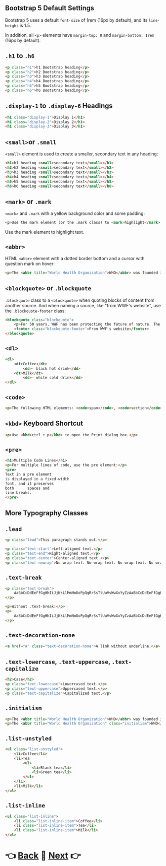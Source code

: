 ## Bootstrap 5 Default Settings

Bootstrap 5 uses a default `font-size` of 1rem (16px by default), and its `line-height` is 1.5.

In addition, all `<p>` elements have `margin-top: 0` and `margin-bottom: 1rem` (16px by default).

## `.h1` to `.h6`

```html
<p class="h1">h1 Bootstrap heading</p>  
<p class="h2">h2 Bootstrap heading</p>  
<p class="h3">h3 Bootstrap heading</p>  
<p class="h4">h4 Bootstrap heading</p>  
<p class="h5">h5 Bootstrap heading</p>  
<p class="h6">h6 Bootstrap heading</p>
```

## `.display-1` to `.display-6` Headings

```html
<h1 class="display-1">Display 1</h1>
<h1 class="display-2">Display 2</h1>
<h1 class="display-3">Display 3</h1>
```

## `<small>`or `.small`

`<small>` element  is used to create a smaller, secondary text in any heading:
```html
<h1>h1 heading <small>secondary text</small></h1>
<h2>h2 heading <small>secondary text</small></h2>
<h3>h3 heading <small>secondary text</small></h3>
<h4>h4 heading <small>secondary text</small></h4>
<h5>h5 heading <small>secondary text</small></h5>
<h6>h6 heading <small>secondary text</small></h6>
```

## `<mark>` or `.mark`

`<mark>` and `.mark` with a yellow background color and some padding:

```html
<p>Use the mark element (or the .mark class) to <mark>highlight</mark> text.</p>
```

Use the mark element to highlight text.
## `<abbr>`

HTML `<abbr>` element with a dotted border bottom and a cursor with question mark on hover:

```html
<p>The <abbr title="World Health Organization">WHO</abbr> was founded in 1948.</p>
```

## `<blockquote>` or `.blockquote`

`.blockquote` class to a `<blockquote>` when quoting blocks of content from another source. And when naming a source, like "from WWF's website", use the `.blockquote-footer` class:

```html
<blockquote class="blockquote">
    <p>For 50 years, WWF has been protecting the future of nature. The world's leading conservation organization, WWF works in 100 countries and is supported by 1.2 million members in the United States and close to 5 million globally.</p>
    <footer class="blockquote-footer">From WWF's website</footer>
</blockquote>
```

## `<dl>`
```html
<dl>
    <dt>Coffee</dt>
        <dd>- black hot drink</dd>
    <dt>Milk</dt>
        <dd>- white cold drink</dd>
</dl>
```

## `<code>`
```html
<p>The following HTML elements: <code>span</code>, <code>section</code>, and <code>div</code> defines a section in a document.</p>
```

## `<kbd>` Keyboard Shortcut
```html
<p>Use <kbd>ctrl + p</kbd> to open the Print dialog box.</p>
```

## `<pre>`
```html
<h1>Multiple Code Lines</h1>
<p>For multiple lines of code, use the pre element:</p>
<pre>
Text in a pre element
is displayed in a fixed-width
font, and it preserves
both      spaces and
line breaks.
</pre>
```

## More Typography Classes

## `.lead`
```html
<p class="lead">This paragraph stands out.</p>
```

```html
<p class="text-start">Left-aligned text.</p>
<p class="text-end">Right-aligned text.</p>      
<p class="text-center">Center-aligned text.</p>
<p class="text-nowrap">No wrap text. No wrap text. No wrap text. No wrap text.</p>
```
## `.text-break`
```html
<p class="text-break">
    AaBbCcDdEeFfGgHhIiJjKkLlMmNnOoPpQqRrSsTtUuVvWwXxYyZzAaBbCcDdEeFfGgHhIiJjKkLlMmNnOoPpQqRrSsTtUuVvWwXxYyZzAaBbCcDdEeFfGgHhIiJjKkLlMmNnOoPpQqRrSsTtUuVvWwXxYyZzAaBbCcDdEeFfGgHhIiJjKkLlMmNnOoPpQqRrSsTtUuVvWwXxYyZz
</p>

<p>Without .text-break:</p>
<p>
    AaBbCcDdEeFfGgHhIiJjKkLlMmNnOoPpQqRrSsTtUuVvWwXxYyZzAaBbCcDdEeFfGgHhIiJjKkLlMmNnOoPpQqRrSsTtUuVvWwXxYyZzAaBbCcDdEeFfGgHhIiJjKkLlMmNnOoPpQqRrSsTtUuVvWwXxYyZzAaBbCcDdEeFfGgHhIiJjKkLlMmNnOoPpQqRrSsTtUuVvWwXxYyZz
</p>
```

## `.text-decoration-none`
```html
<a href="#" class="text-decoration-none">A link without underline.</a>
```

## `.text-lowercase`, `.text-uppercase`, `.text-capitalize`
```html
<h2>Case</h2>
<p class="text-lowercase">Lowercased text.</p>
<p class="text-uppercase">Uppercased text.</p>      
<p class="text-capitalize">Capitalized text.</p>
```
## `.initialism`
```html
<p>The <abbr title="World Health Organization">WHO</abbr> was founded in 1948. (normal abbr)</p>      
<p>The <abbr title="World Health Organization" class="initialism">WHO</abbr> was founded in 1948. (slightly smaller abbr)</p>
```
## `.list-unstyled`
```html
<ul class="list-unstyled">
    <li>Coffee</li>
    <li>Tea
        <ul>
            <li>Black tea</li>
            <li>Green tea</li>
        </ul>
    </li>
    <li>Milk</li>
</ul>
```
## `.list-inline`
```html
<ul class="list-inline">
    <li class="list-inline-item">Coffee</li>
    <li class="list-inline-item">Tea</li>
    <li class="list-inline-item">Milk</li>
</ul>
``` 


# 👈 [Back](../03_Grid_Basic/01_Grid.md)  📝  [Next](../05_Color/01_color.md) 👉
